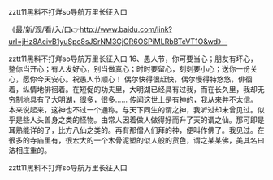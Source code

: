 zztt11黑料不打烊so导航万里长征入口

《最/新/观/看/入/口👉http://www.baidu.com/link?url=jHz8AcivB1yuSpc8sJSrNM3GjOR6OSPiMLRbBTcVT1O&wd》--

zztt11黑料不打烊so导航万里长征入口		16、愚人节，你可要当心；朋友有坏心，整你当开心；有人发好心，别当做真心；时时要留心，刻刻要小心；送你一份关心，愿你今天安心。祝愚人节顺心！
偶尔快得很赶快，偶尔慢得特悠悠，俳徊着，纵情地俳徊着。在短促的功夫里，大明湖已经具有过我，而在长久里，我却无穷制地具有了大明湖，很多，很多......
	传闻这世上是有神的，我从来并不太信。本来说起来，这神也不过一个通称。与天下同生的谓之神，我听过却未曾见过。似乎是些人头兽身之类的怪物。由常人因着做人做得好而升了天的谓之仙。那可即是耳熟能详的了，比方八仙之类的。再有那僧人们拜的神，便叫作佛了。我见过。在很多的寺庙里有，很宏大的一个木骨泥塑的似人般的货色，谓之某某佛，美其名曰法相庄重的。





zztt11黑料不打烊so导航万里长征入口
